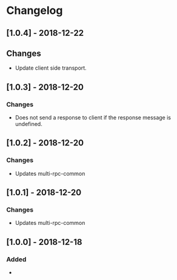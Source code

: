 # Changelog

## [1.0.4] - 2018-12-22 
## Changes
- Update client side transport.

## [1.0.3] - 2018-12-20
### Changes
- Does not send a response to client if the response message is undefined.

## [1.0.2] - 2018-12-20
### Changes
- Updates multi-rpc-common

## [1.0.1] - 2018-12-20
### Changes
- Updates multi-rpc-common

## [1.0.0] - 2018-12-18
### Added
- 